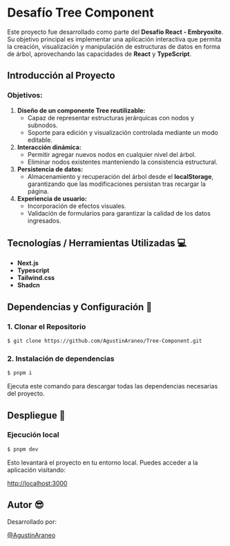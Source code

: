# Desafío Tree Component

Este proyecto fue desarrollado como parte del **Desafío React - Embryoxite**. Su objetivo principal es implementar una aplicación interactiva que permita la creación, visualización y manipulación de estructuras de datos en forma de árbol, aprovechando las capacidades de **React** y **TypeScript**.

## Introducción al Proyecto

### Objetivos:

1. **Diseño de un componente Tree reutilizable:**
   - Capaz de representar estructuras jerárquicas con nodos y subnodos.
   - Soporte para edición y visualización controlada mediante un modo editable.
2. **Interacción dinámica:**
   - Permitir agregar nuevos nodos en cualquier nivel del árbol.
   - Eliminar nodos existentes manteniendo la consistencia estructural.
3. **Persistencia de datos:**
   - Almacenamiento y recuperación del árbol desde el **localStorage**, garantizando que las modificaciones persistan tras recargar la página.
4. **Experiencia de usuario:**
   - Incorporación de efectos visuales.
   - Validación de formularios para garantizar la calidad de los datos ingresados.

## Tecnologías / Herramientas Utilizadas 💻

- **Next.js**
- **Typescript**
- **Tailwind.css**
- **Shadcn**

## Dependencias y Configuración 📖

### 1. Clonar el Repositorio

```bash
$ git clone https://github.com/AgustinAraneo/Tree-Component.git
```

### 2. Instalación de dependencias

```bash
$ pnpm i
```

Ejecuta este comando para descargar todas las dependencias necesarias del proyecto.

## Despliegue 🚀

### Ejecución local

```bash
$ pnpm dev
```

Esto levantará el proyecto en tu entorno local. Puedes acceder a la aplicación visitando:

[http://localhost:3000](http://localhost:3000)

## Autor 😎

Desarrollado por:

[@AgustinAraneo](https://github.com/AgustinAraneo)
